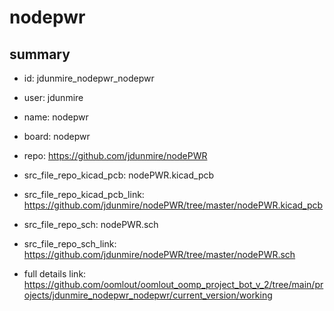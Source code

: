 # nodepwr
 
## summary 
* id: jdunmire_nodepwr_nodepwr
* user: jdunmire
* name: nodepwr
* board: nodepwr
* repo: https://github.com/jdunmire/nodePWR
* src_file_repo_kicad_pcb: nodePWR.kicad_pcb
* src_file_repo_kicad_pcb_link: https://github.com/jdunmire/nodePWR/tree/master/nodePWR.kicad_pcb


* src_file_repo_sch: nodePWR.sch
* src_file_repo_sch_link: https://github.com/jdunmire/nodePWR/tree/master/nodePWR.sch
* full details link: https://github.com/oomlout/oomlout_oomp_project_bot_v_2/tree/main/projects/jdunmire_nodepwr_nodepwr/current_version/working  






